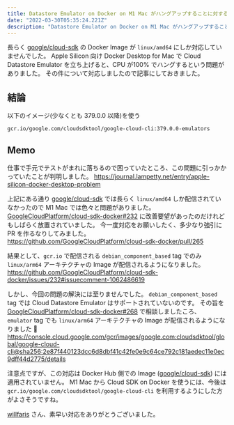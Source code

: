 ```yaml
---
title: Datastore Emulator on Docker on M1 Mac がハングアップすることに対する対応
date: "2022-03-30T05:35:24.221Z"
description: "Datastore Emulator on Docker on M1 Mac がハングアップすることに対する対応"
---
```


長らく [google/cloud-sdk](https://hub.docker.com/r/google/cloud-sdk/) の Docker Image が `linux/amd64` にしか対応していませんでした。
Apple Silicon 向け Docker Desktop for Mac で Cloud Datastore Emulator を立ち上げると、CPU が100% でハングするという問題がありました。
その件について対応しましたので記事にしておきました。

## 結論

以下のイメージ(少なくとも 379.0.0 以降)を使う

```
gcr.io/google.com/cloudsdktool/google-cloud-cli:379.0.0-emulators
```

## Memo

仕事で手元でテストがまれに落ちるので困っていたところ、この問題に引っかかっていたことが判明しました。
https://journal.lampetty.net/entry/apple-silicon-docker-desktop-problem

上記にある通り [google/cloud-sdk](https://hub.docker.com/r/google/cloud-sdk/) では長らく `linux/amd64` しか配信されていなかったので M1 Mac では色々と問題がありました。
[GoogleCloudPlatform/cloud-sdk-docker#232](https://github.com/GoogleCloudPlatform/cloud-sdk-docker/issues/232) に改善要望があったのだけれどもしばらく放置されていました。
今一度対応をお願いしたく、多少なり強引に PR を作るなりしてみました。
https://github.com/GoogleCloudPlatform/cloud-sdk-docker/pull/265

結果として、`gcr.io` で配信される `debian_component_based` tag でのみ `linux/arm64` アーキテクチャの Image が配信されるようになりました。
https://github.com/GoogleCloudPlatform/cloud-sdk-docker/issues/232#issuecomment-1062486619

しかし、今回の問題の解決には至りませんでした。
`debian_component_based` tag では Cloud Datastore Emulator はサポートされていないのです。 
その旨を [GoogleCloudPlatform/cloud-sdk-docker#268](https://github.com/GoogleCloudPlatform/cloud-sdk-docker/issues/268) で相談しましたころ、  `emulator` tag でも `linux/arm64` アーキテクチャの Image が配信されるようになりました :tada:
https://console.cloud.google.com/gcr/images/google.com:cloudsdktool/global/google-cloud-cli@sha256:2e87f440123dcc6d8dbf41c42fe0e9c64ce792c181aedec11e0ec9dff44d2775/details

注意点ですが、この対応は Docker Hub 側での Image ([google/cloud-sdk](https://hub.docker.com/r/google/cloud-sdk/)) には適用されていません。
M1 Mac から Cloud SDK on Docker を使うには、今後は `gcr.io/google.com/cloudsdktool/google-cloud-cli` を利用するようにした方がよさそうですね。

[willfaris](https://github.com/willfaris) さん、素早い対応をありがとうございました。
